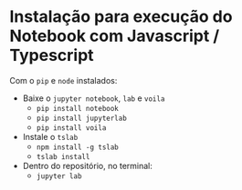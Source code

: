 # Instalação para execução do Notebook com Javascript / Typescript

Com o `pip` e `node` instalados:

- Baixe o `jupyter notebook`, `lab` e `voila`
  - ```pip install notebook```
  - ```pip install jupyterlab```
  - ```pip install voila```
- Instale o `tslab`
  - ```npm install -g tslab```
  - ```tslab install```
- Dentro do repositório, no terminal:
  - ```jupyter lab```
